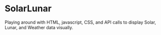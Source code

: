 # SolarLunar
Playing around with HTML, javascript, CSS, and API calls to display Solar, Lunar, and Weather data visually.
